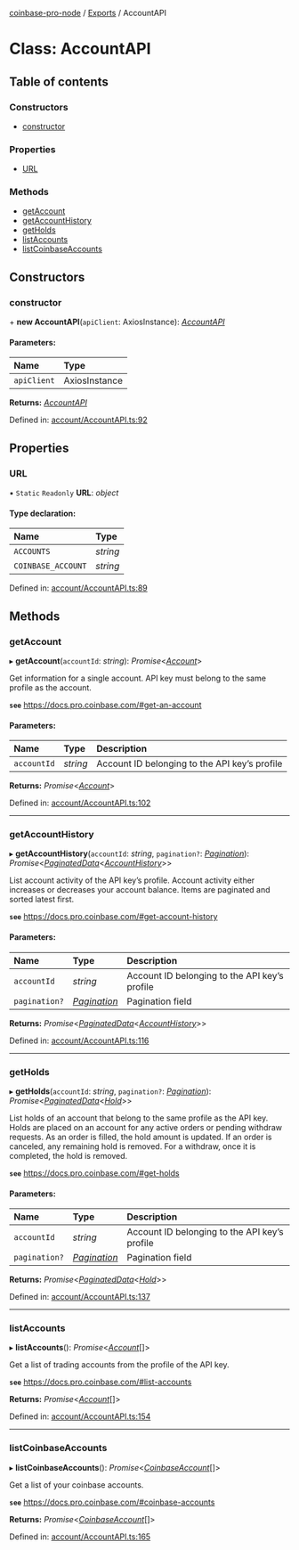 [coinbase-pro-node](../README.md) / [Exports](../modules.md) / AccountAPI

# Class: AccountAPI

## Table of contents

### Constructors

- [constructor](accountapi.md#constructor)

### Properties

- [URL](accountapi.md#url)

### Methods

- [getAccount](accountapi.md#getaccount)
- [getAccountHistory](accountapi.md#getaccounthistory)
- [getHolds](accountapi.md#getholds)
- [listAccounts](accountapi.md#listaccounts)
- [listCoinbaseAccounts](accountapi.md#listcoinbaseaccounts)

## Constructors

### constructor

\+ **new AccountAPI**(`apiClient`: AxiosInstance): [_AccountAPI_](accountapi.md)

#### Parameters:

| Name        | Type          |
| :---------- | :------------ |
| `apiClient` | AxiosInstance |

**Returns:** [_AccountAPI_](accountapi.md)

Defined in: [account/AccountAPI.ts:92](https://github.com/bennycode/coinbase-pro-node/blob/a2d34d0/src/account/AccountAPI.ts#L92)

## Properties

### URL

▪ `Static` `Readonly` **URL**: _object_

#### Type declaration:

| Name               | Type     |
| :----------------- | :------- |
| `ACCOUNTS`         | _string_ |
| `COINBASE_ACCOUNT` | _string_ |

Defined in: [account/AccountAPI.ts:89](https://github.com/bennycode/coinbase-pro-node/blob/a2d34d0/src/account/AccountAPI.ts#L89)

## Methods

### getAccount

▸ **getAccount**(`accountId`: _string_): _Promise_<[_Account_](../interfaces/account.md)\>

Get information for a single account. API key must belong to the same profile as the account.

**`see`** https://docs.pro.coinbase.com/#get-an-account

#### Parameters:

| Name        | Type     | Description                                   |
| :---------- | :------- | :-------------------------------------------- |
| `accountId` | _string_ | Account ID belonging to the API key’s profile |

**Returns:** _Promise_<[_Account_](../interfaces/account.md)\>

Defined in: [account/AccountAPI.ts:102](https://github.com/bennycode/coinbase-pro-node/blob/a2d34d0/src/account/AccountAPI.ts#L102)

---

### getAccountHistory

▸ **getAccountHistory**(`accountId`: _string_, `pagination?`: [_Pagination_](../interfaces/pagination.md)): _Promise_<[_PaginatedData_](../interfaces/paginateddata.md)<[_AccountHistory_](../interfaces/accounthistory.md)\>\>

List account activity of the API key’s profile. Account activity either increases or decreases your account balance. Items are paginated and sorted latest first.

**`see`** https://docs.pro.coinbase.com/#get-account-history

#### Parameters:

| Name          | Type                                        | Description                                   |
| :------------ | :------------------------------------------ | :-------------------------------------------- |
| `accountId`   | _string_                                    | Account ID belonging to the API key’s profile |
| `pagination?` | [_Pagination_](../interfaces/pagination.md) | Pagination field                              |

**Returns:** _Promise_<[_PaginatedData_](../interfaces/paginateddata.md)<[_AccountHistory_](../interfaces/accounthistory.md)\>\>

Defined in: [account/AccountAPI.ts:116](https://github.com/bennycode/coinbase-pro-node/blob/a2d34d0/src/account/AccountAPI.ts#L116)

---

### getHolds

▸ **getHolds**(`accountId`: _string_, `pagination?`: [_Pagination_](../interfaces/pagination.md)): _Promise_<[_PaginatedData_](../interfaces/paginateddata.md)<[_Hold_](../interfaces/hold.md)\>\>

List holds of an account that belong to the same profile as the API key. Holds are placed on an account for any active orders or pending withdraw requests. As an order is filled, the hold amount is updated. If an order is canceled, any remaining hold is removed. For a withdraw, once it is completed, the hold is removed.

**`see`** https://docs.pro.coinbase.com/#get-holds

#### Parameters:

| Name          | Type                                        | Description                                   |
| :------------ | :------------------------------------------ | :-------------------------------------------- |
| `accountId`   | _string_                                    | Account ID belonging to the API key’s profile |
| `pagination?` | [_Pagination_](../interfaces/pagination.md) | Pagination field                              |

**Returns:** _Promise_<[_PaginatedData_](../interfaces/paginateddata.md)<[_Hold_](../interfaces/hold.md)\>\>

Defined in: [account/AccountAPI.ts:137](https://github.com/bennycode/coinbase-pro-node/blob/a2d34d0/src/account/AccountAPI.ts#L137)

---

### listAccounts

▸ **listAccounts**(): _Promise_<[_Account_](../interfaces/account.md)[]\>

Get a list of trading accounts from the profile of the API key.

**`see`** https://docs.pro.coinbase.com/#list-accounts

**Returns:** _Promise_<[_Account_](../interfaces/account.md)[]\>

Defined in: [account/AccountAPI.ts:154](https://github.com/bennycode/coinbase-pro-node/blob/a2d34d0/src/account/AccountAPI.ts#L154)

---

### listCoinbaseAccounts

▸ **listCoinbaseAccounts**(): _Promise_<[_CoinbaseAccount_](../interfaces/coinbaseaccount.md)[]\>

Get a list of your coinbase accounts.

**`see`** https://docs.pro.coinbase.com/#coinbase-accounts

**Returns:** _Promise_<[_CoinbaseAccount_](../interfaces/coinbaseaccount.md)[]\>

Defined in: [account/AccountAPI.ts:165](https://github.com/bennycode/coinbase-pro-node/blob/a2d34d0/src/account/AccountAPI.ts#L165)
